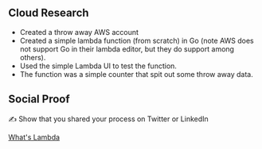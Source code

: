## Cloud Research

- Created a throw away AWS account
- Created a simple lambda function (from scratch) in Go (note AWS does not support Go in their lambda editor, but they do support  among others).
- Used the simple Lambda UI to test the function. 
- The function was a simple counter that spit out some throw away data.

## Social Proof

✍️ Show that you shared your process on Twitter or LinkedIn

[What's Lambda](link)
